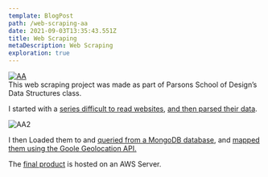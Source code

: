 ```yaml
---
template: BlogPost
path: /web-scraping-aa
date: 2021-09-03T13:35:43.551Z
title: Web Scraping
metaDescription: Web Scraping
exploration: true
---
```

[![AA](http://pikacreative.com/wp/wp-content/uploads/2018/01/aaheader.jpg)](http://ec2-35-168-147-9.compute-1.amazonaws.com:3000/aa)\
This web scraping project was made as part of Parsons School of Design’s Data Structures class.

I started with a [series difficult to read websites](http://a%20href%3D/), [and then parsed their data](https://raw.githubusercontent.com/ryezzz/data-structures/master/aaMeetings/finalparse.js).

![AA2](http://pikacreative.com/wp/wp-content/uploads/2017/12/aasumary.jpg)

I then Loaded them to and [queried from a MongoDB database](https://raw.githubusercontent.com/ryezzz/data-structures/master/aaMeetings/generatingmapfiles/app.js), and [mapped them using the Goole Geolocation API.](https://raw.githubusercontent.com/ryezzz/data-structures/master/aaMeetings/generatingmapfiles/app.js)

The [final product](http://ec2-35-168-147-9.compute-1.amazonaws.com:3000/aa) is hosted on an AWS Server.